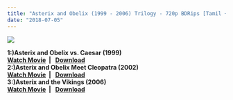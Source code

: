 ```yaml
---
title: "Asterix and Obelix (1999 - 2006) Trilogy - 720p BDRips [Tamil + French]"
date: "2018-07-05"
---
```


[![](https://4.bp.blogspot.com/-tksmBbghiss/WuG_LJgYh-I/AAAAAAAAA1g/LoJJs_aRR3oAVPKd5fntzKporX2M2cOngCK4BGAYYCw/s640/dc80f3274263090e058eca7a18c51bd6.jpg)](http://4.bp.blogspot.com/-tksmBbghiss/WuG_LJgYh-I/AAAAAAAAA1g/LoJJs_aRR3oAVPKd5fntzKporX2M2cOngCK4BGAYYCw/s1600/dc80f3274263090e058eca7a18c51bd6.jpg)

  
**1:)Asterix and Obelix vs. Caesar (1999)**  
**[Watch Movie](https://corneey.com/wAWPiu)  |   [Download](https://corneey.com/wAWPiu)**  
**2:)Asterix and Obelix Meet Cleopatra (2002)**  
**[Watch Movie](https://corneey.com/wAWPGa)  |   [Download](https://corneey.com/wAWPGa)**  
**3:)Asterix and the Vikings (2006)**  
**[Watch Movie](https://corneey.com/wAWAQ0)  |   [Download](https://corneey.com/wAWAQ0)**
